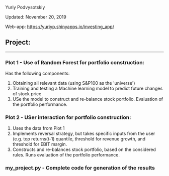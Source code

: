 Yuriy Podvysotskiy 

Updated: November 20, 2019

Web-app: https://yuriyp.shinyapps.io/investing_app/

## Project:
---------------------------------------------------

### Plot 1 - Use of Random Forest for portfolio construction:
Has the following components:
1) Obtaining all relevant data (using S&P100 as the 'universe')
2) Training and testing a Machine learning model to predict future changes of stock price
3) USe the model to construct and re-balance stock portfolio. Evaluation of the portfolio performance.


### Plot 2 - USer interaction for portfolio construction:
1) Uses the data from Plot 1
2) Implements reversal strategy, but takes specific inputs from the user (e.g. top returns(t-1) quantile,
threshold for revenue growth, and threshold for EBIT margin. 
3) Constructs and re-balances stock portfolio, based on the considered rules. Runs evaluation of the portfolio performance.

### my_project.py - Complete code for generation of the results
